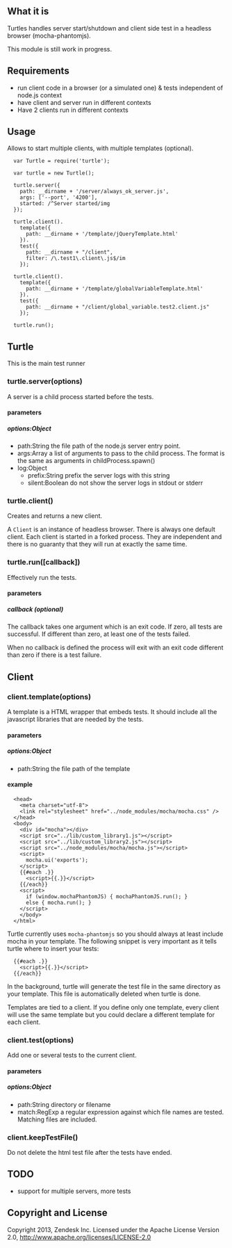 ## What it is

Turtles handles server start/shutdown and client side test in a headless browser (mocha-phantomjs).

This module is still work in progress.


## Requirements

- run client code in a browser (or a simulated one) & tests independent of node.js context
- have client and server run in different contexts
- Have 2 clients run in different contexts

## Usage

Allows to start multiple clients, with multiple templates (optional).


```
  var Turtle = require('turtle');

  var turtle = new Turtle();

  turtle.server({
    path: __dirname + '/server/always_ok_server.js',
    args: ['--port', '4200'],
    started: /^Server started/img
  });

  turtle.client().
    template({
      path: __dirname + '/template/jQueryTemplate.html'
    }).
    test({
      path: __dirname + "/client",
      filter: /\.test1\.client\.js$/im
    });

  turtle.client().
    template({
      path: __dirname + '/template/globalVariableTemplate.html'
    }).
    test({
      path: __dirname + "/client/global_variable.test2.client.js"
    });

  turtle.run();
```

## Turtle

This is the main test runner

### turtle.server(options)

A server is a child process started before the tests.

#### parameters
##### options:Object

- path:String the file path of the node.js server entry point.
- args:Array a list of arguments to pass to the child process. The format is the same as arguments in childProcess.spawn()
- log:Object
  - prefix:String prefix the server logs with this string
  - silent:Boolean do not show the server logs in stdout or stderr

### turtle.client()

Creates and returns a new client.

A ```Client``` is an instance of headless browser. There is always one default client. Each client is started in a forked
process. They are independent and there is no guaranty that they will run at exactly the same time.


### turtle.run([callback])

Effectively run the tests.

#### parameters
##### callback (optional)

The callback takes one argument which is an exit code. If zero, all tests are successful. If different than zero, at
least one of the tests failed.

When no callback is defined the process will exit with an exit code different than zero if there is a test failure.

## Client

### client.template(options)

A template is a HTML wrapper that embeds tests. It should include all the javascript libraries that are needed by the
tests.

#### parameters
##### options:Object

- path:String the file path of the template

#### example

```
  <head>
    <meta charset="utf-8">
    <link rel="stylesheet" href="../node_modules/mocha/mocha.css" />
  </head>
  <body>
    <div id="mocha"></div>
    <script src="../lib/custom_library1.js"></script>
    <script src="../lib/custom_library2.js"></script>
    <script src="../node_modules/mocha/mocha.js"></script>
    <script>
      mocha.ui('exports');
    </script>
    {{#each .}}
      <script>{{.}}</script>
    {{/each}}
    <script>
      if (window.mochaPhantomJS) { mochaPhantomJS.run(); }
      else { mocha.run(); }
    </script>
    </body>
  </html>
```

Turtle currently uses ```mocha-phantomjs``` so you should always at least include mocha in your template. The following
snippet is very important as it tells turtle where to insert your tests:

```
  {{#each .}}
    <script>{{.}}</script>
  {{/each}}
```

In the background, turtle will generate the test file in the same directory as your template. This file is automatically
deleted when turtle is done.

Templates are tied to a client. If you define only one template, every client will use the same template but you could
declare a different template for each client.

### client.test(options)

Add one or several tests to the current client.

#### parameters
##### options:Object

- path:String directory or filename
- match:RegExp a regular expression against which file names are tested. Matching files are included.

### client.keepTestFile()

Do not delete the html test file after the tests have ended.

## TODO

- support for multiple servers, more tests


## Copyright and License

Copyright 2013, Zendesk Inc.
Licensed under the Apache License Version 2.0, http://www.apache.org/licenses/LICENSE-2.0